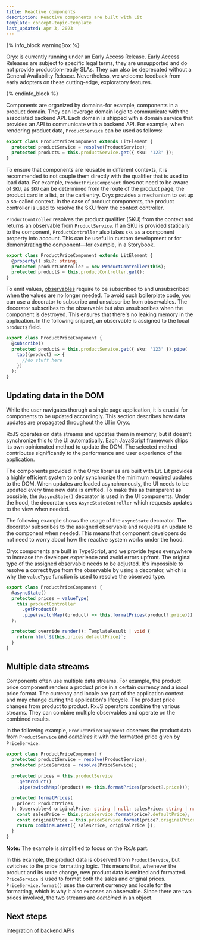 ```yaml
---
title: Reactive components
description: Reactive components are built with Lit
template: concept-topic-template
last_updated: Apr 3, 2023
---
```


{% info_block warningBox %}

Oryx is currently running under an Early Access Release. Early Access Releases are subject to specific legal terms, they are unsupported and do not provide production-ready SLAs. They can also be deprecated without a General Availability Release. Nevertheless, we welcome feedback from early adopters on these cutting-edge, exploratory features.

{% endinfo_block %}

Components are organized by domains-for example, components in a product domain. They can leverage domain logic to communicate with the associated backend API. Each domain is shipped with a domain service that provides an API to communicate with a backend API. For example, when rendering product data, `ProductService` can be used as follows:

```ts
export class ProductPriceComponent extends LitElement {
  protected productService = resolve(ProductService);
  protected product$ = this.productService.get({ sku: '123' });
}
```

To ensure that components are reusable in different contexts, it is recommended to not couple them directly with the qualifier that is used to load data. For example, `ProductPriceComponent` does not need to be aware of `SKU`, as `SKU` can be determined from the route of the product page, the product card in a list, or the cart entry. Oryx provides a mechanism to set up a so-called context. In the case of product components, the product controller is used to resolve the SKU from the context controller.

`ProductController` resolves the product qualifier (SKU) from the context and returns an observable from `ProductService`. If an SKU is provided statically to the component, `ProductController` also takes `sku` as a component property into account. This can be useful in custom development or for demonstrating the component—for example, in a Storybook.

```ts
export class ProductPriceComponent extends LitElement {
  @property() sku?: string;
  protected productController = new ProductController(this);
  protected product$ = this.productController.get();
}
```

To emit values, [observables](/docs/scos/dev/front-end-development/{{page.version}}/oryx/reactivity/key-concepts-of-reactivity.html) require to be subscribed to and unsubscribed when the values are no longer needed. To avoid such boilerplate code, you can use a decorator to subscribe and unsubscribe from observables. The decorator subscribes to the observable but also unsubscribes when the component is destroyed. This ensures that there's no leaking memory in the application. In the following snippet, an observable is assigned to the local `product$` field.

```ts
export class ProductPriceComponent {
  @subscribe()
  protected product$ = this.productService.get({ sku: '123' }).pipe(
    tap((product) => {
      //do stuff here
    })
  );
}
```

## Updating data in the DOM

While the user navigates thorugh a single page application, it is crucial for components to be updated accordingly. This section describes how data updates are propagated throughout the UI in Oryx.

RxJS operates on data streams and updates them in memory, but it doesn't synchronize this to the UI automatically. Each JavaScript framework ships its own opinionated method to update the DOM. The selected method contributes significantly to the performance and user experience of the application.

The components provided in the Oryx libraries are built with Lit. Lit provides a highly efficient system to only synchronize the minimum required updates to the DOM. When updates are loaded asynchronously, the UI needs to be updated every time new data is emitted. To make this as transparent as possible, the `@asyncState()` decorator is used in the UI components. Under the hood, the decorator uses `AsyncStateController` which requests updates to the view when needed.

The following example shows the usage of the `asyncState` decorator. The decorator subscribes to the assigned observable and requests an update to the component when needed. This means that component developers do not need to worry about how the reactive system works under the hood.

Oryx components are built in TypeScript, and we provide types everywhere to increase the developer experience and avoid errors upfront. The original type of the assigned observable needs to be adjusted. It's impossible to resolve a correct type from the observable by using a decorator, which is why the `valueType` function is used to resolve the observed type.

```ts
export class ProductPriceComponent {
  @asyncState()
  protected prices = valueType(
    this.productController
      .getProduct()
      .pipe(switchMap((product) => this.formatPrices(product?.price)))
  );

  protected override render(): TemplateResult | void {
    return html`${this.prices.defaultPrice}`;
  }
}
```

## Multiple data streams

Components often use multiple data streams. For example, the product price component renders a product price in a certain currency and a _local_ price format. The currency and locale are part of the application context and may change during the application's lifecycle. The product price changes from product to product. RxJS operators combine the various streams. They can combine multiple observables and operate on the combined results.

In the following example, `ProductPriceComponent` observes the product data from `ProductService` and _combines_ it with the formatted price given by `PriceService`.

```ts
export class ProductPriceComponent {
  protected productService = resolve(ProductService);
  protected priceService = resolve(PriceService);

  protected prices = this.productService
    .getProduct()
    .pipe(switchMap((product) => this.formatPrices(product?.price)));

  protected formatPrices(
    price?: ProductPrices
  ): Observable<{ originalPrice: string | null; salesPrice: string | null }> {
    const salesPrice = this.priceService.format(price?.defaultPrice);
    const originalPrice = this.priceService.format(price?.originalPrice);
    return combineLatest({ salesPrice, originalPrice });
  }
}
```

**Note:** The example is simplified to focus on the RxJs part.

In this example, the product data is observed from `ProductService`, but switches to the price formatting logic. This means that, whenever the product and its route change, new product data is emitted and formatted. `PriceService` is used to format both the sales and original prices. `PriceService.format()` uses the current currency and locale for the formatting, which is why it also exposes an observable. Since there are two prices involved, the two streams are _combined_ in an object.

## Next steps

[Integration of backend APIs](/docs/scos/dev/front-end-development/{{page.version}}/oryx/reactivity/oryx-integration-of-backend-apis.html)
